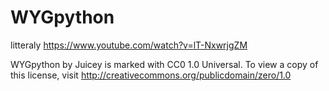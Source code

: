 # WYGpython

litteraly https://www.youtube.com/watch?v=lT-NxwrjgZM

WYGpython by Juicey is marked with CC0 1.0 Universal. To view a copy of this license, visit http://creativecommons.org/publicdomain/zero/1.0
